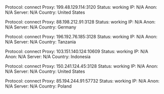Protocol: connect
Proxy: 199.48.129.114:3120
Status: working
IP: N/A
Anon: N/A
Server: N/A
Country: United States

Protocol: connect
Proxy: 88.198.212.91:3128
Status: working
IP: N/A
Anon: N/A
Server: N/A
Country: Germany

Protocol: connect
Proxy: 196.192.76.185:3128
Status: working
IP: N/A
Anon: N/A
Server: N/A
Country: Tanzania

Protocol: connect
Proxy: 103.151.140.124:10609
Status: working
IP: N/A
Anon: N/A
Server: N/A
Country: Indonesia

Protocol: connect
Proxy: 150.241.124.45:3128
Status: working
IP: N/A
Anon: N/A
Server: N/A
Country: United States

Protocol: connect
Proxy: 85.194.244.91:57732
Status: working
IP: N/A
Anon: N/A
Server: N/A
Country: Poland

